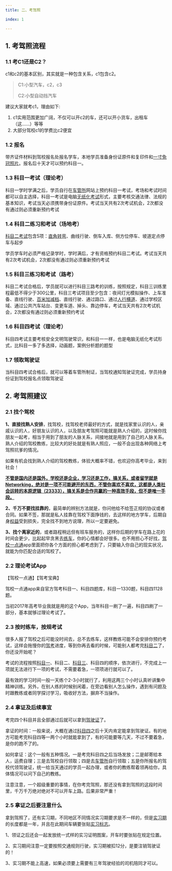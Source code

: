 ```yaml
---
title: 二、考驾照

index: 1

---
```


## 1. 考驾照流程

### 1.1 考C1还是C2？

c1和c2的基本区别，其实就是一种包含关系，c1包含c2。

> C1:小型汽车，c2，c3
>
> C2:小型自动挡汽车
>

建议大家就考c1，理由如下:

1. c1实用范围更加广阔，不仅可以开c2的车，还可以开小货车，出租车（这......）等等
2. 大部分驾校c1的学费比c2便宜

### 1.2 报名

带齐证件材料到驾校报名处报名学车，本地学员准备身份证原件和复印件和[一寸免冠照片](https://www.zhihu.com/search?q=一寸免冠照片&search_source=Entity&hybrid_search_source=Entity&hybrid_search_extra={"sourceType"%3A"answer"%2C"sourceId"%3A836167233})。报名后十天才可以预约科目一。

### 1.3 科目一考试（理论考）

科目一学时学满之后，学员自行在[车管所](https://www.zhihu.com/search?q=车管所&search_source=Entity&hybrid_search_source=Entity&hybrid_search_extra={"sourceType"%3A"answer"%2C"sourceId"%3A836167233})网站上预约科目一考试，考场和考试时间都可以自主选择，科目一考试是电脑[无纸化考试](https://www.zhihu.com/search?q=无纸化考试&search_source=Entity&hybrid_search_source=Entity&hybrid_search_extra={"sourceType"%3A"answer"%2C"sourceId"%3A836167233})形式，主要考核交通法律、法规的基本知识，考试当天必须携带身份证原件。考试当天共有2次考试机会，2次都没有通过则必须重新预约考试

### 1.4 科目二练习和考试（场地考）

[科目二考试](https://www.zhihu.com/search?q=科目二考试&search_source=Entity&hybrid_search_source=Entity&hybrid_search_extra={"sourceType"%3A"answer"%2C"sourceId"%3A836167233})包含5项：[直角转弯](https://www.zhihu.com/search?q=直角转弯&search_source=Entity&hybrid_search_source=Entity&hybrid_search_extra={"sourceType"%3A"answer"%2C"sourceId"%3A836167233})、曲线行驶、倒车入库、侧方位停车、坡道定点停车与起步

学员学车时必须严格记录学时，学时满后，才有资格预约科目二考试。考试当天共有2次考试机会，2次都没有通过则必须重新预约考试

### 1.5 科目三练习和考试（路考）

科目二考试合格后，学员就可以进行科目三路考的训练，按照规定，科目三训练里程最低不得少于300公里，科目三考试项目至少包含：夜间灯光模拟操作、上车准备、直线行驶、[百米加减档](https://www.zhihu.com/search?q=百米加减档&search_source=Entity&hybrid_search_source=Entity&hybrid_search_extra={"sourceType"%3A"answer"%2C"sourceId"%3A836167233})、直线行驶、通过路口、通过[人行横道](https://www.zhihu.com/search?q=人行横道&search_source=Entity&hybrid_search_source=Entity&hybrid_search_extra={"sourceType"%3A"answer"%2C"sourceId"%3A836167233})、通过学校区域、通过公共汽车站台、变更车道、掉头、靠边停车，考试当天共有2次考试机会，2次都没有通过则必须重新预约考试

### 1.6 科目四考试（理论考）

科目四考试主要考核安全文明驾驶常识，和科目一一样，也是电脑无纸化考试形式，比科目一多了多选择，动画题，案例分析题的题型

### 1.7 领取驾驶证

当科目四考试合格后，就可以等着车管所制证，当驾校通知驾驶证完成，学员持身份证到驾校报名点领取驾驶证


## 2. 考驾照建议

### 2.1 找个驾校

**1、直接找熟人安排**，找驾校，找驾校老师最好的方式，就是找家里认识的人，亲戚认识的人，好朋友认识的人，以及朋友考驾照可能就是熟人介绍的，这时候你找朋友一起考，相当于用到了朋友的人脉关系，间接地就是用到了自己的人脉关系。熟人介绍的驾校教练，比较大的好处就是有熟人照应，一般不会出现各种网络上考驾照坑爹的情况。

如果有机会找到熟人介绍的驾校教练，体验大概率不错，也欢迎你高考毕业，来到社会！

<u>**不管是国内还是国外，学校还是企业，学习还是工作，搞关系，或者留学就是Networking，绝对是一项不可能避开的东西，不管你喜欢不喜欢，这都是人类社会运转的本原逻辑（23333），搞关系是合作共赢的一种高效手段，但不是唯一手段。**</u>

**2、千万不要找挂靠的**，最简单的辨别方法就是，你问他给不给签正规的协议或者合同。如果不签，那就是私人挂靠在驾校下面挣钱的，去这样的地方学车，后期自身[权益](https://www.zhihu.com/search?q=权益&search_source=Entity&hybrid_search_source=Entity&hybrid_search_extra={"sourceType"%3A"answer"%2C"sourceId"%3A611364167})受到损失，完全找不到地方说理，所以一定要避免。

**3、找个离家近的**，或者路程稍远但有班车服务的，这样你后期的学车在路上花的时间会更少，比起起早贪黑去[练车](https://www.zhihu.com/search?q=练车&search_source=Entity&hybrid_search_source=Entity&hybrid_search_extra={"sourceType"%3A"answer"%2C"sourceId"%3A611364167})，你的心情都会好很多。也不用担心不好找，[驾校一点通](https://www.zhihu.com/search?q=驾校一点通&search_source=Entity&hybrid_search_source=Entity&hybrid_search_extra={"sourceType"%3A"answer"%2C"sourceId"%3A611364167})app里面把你各个方面的担心都考虑到了，只要输入你自己的现实状况，就能为你匹配合适的驾校了。

### 2.2 理论考试App

【驾校一点通】【驾考宝典】

驾校一点通app来自官方驾考科目一、科目四题库，科目一1330题，科目四1128题。

当初2017年高考毕业我就是用的这个App，当年科目一刷了一遍，科目四刷了一部分，基本就够过理论考试了。

### 2.3 按时练车，按规考试

很多人报了驾校之后可能没时间去，总不去练车，这样教练可能不会安排你预约考试，这样会拖慢你的[驾考](https://www.zhihu.com/search?q=驾考&search_source=Entity&hybrid_search_source=Entity&hybrid_search_extra={"sourceType"%3A"answer"%2C"sourceId"%3A611364167})进度，等到你再去看的时候，可能别人都考完[科目二](https://www.zhihu.com/search?q=科目二&search_source=Entity&hybrid_search_source=Entity&hybrid_search_extra={"sourceType"%3A"answer"%2C"sourceId"%3A611364167})了，你还没开始呢？

考试的流程按照[科目一](https://www.zhihu.com/search?q=科目一&search_source=Entity&hybrid_search_source=Entity&hybrid_search_extra={"sourceType"%3A"answer"%2C"sourceId"%3A611364167})、科目二、[科目三](https://www.zhihu.com/search?q=科目三&search_source=Entity&hybrid_search_source=Entity&hybrid_search_extra={"sourceType"%3A"answer"%2C"sourceId"%3A611364167})、科目四的顺序，依次进行，不完成上一项就无法进行下一项的考试，不需要着急，一项项进行就可以了。

最有效的学习时间一般一天练个2-3小时就行了，利用这两三个小时认真听讲集中精神训练。另外，在别人练的时候别闲着，在旁边看别人怎么操作，遇到有问题及时跟教练或者同学探讨学习，吸收好方法，摒弃不当操作。

### 2.4 拿证及后续事宜

考完四个科目并且全部通过后就可以拿到[驾驶证](https://www.zhihu.com/search?q=驾驶证&search_source=Entity&hybrid_search_source=Entity&hybrid_search_extra={"sourceType"%3A"answer"%2C"sourceId"%3A611364167})了。

拿证的时间：一般来说，大概在通过[科目四](https://www.zhihu.com/search?q=科目四&search_source=Entity&hybrid_search_source=Entity&hybrid_search_extra={"sourceType"%3A"answer"%2C"sourceId"%3A611364167})之后十天内肯定能拿到驾驶证。有的地方可能考完科目四等一两个小时就能拿到了，有的可能要等几天，不过不要着急，是你的跑不了的。

如何拿证：这个一般有五种情况。一是考完科目四之后当场发放；二是邮寄给本人，运费自理；三是去驾校自行领取；四是去[车管所](https://www.zhihu.com/search?q=车管所&search_source=Entity&hybrid_search_source=Entity&hybrid_search_extra={"sourceType"%3A"answer"%2C"sourceId"%3A611364167})自行领取；五是你所报名的驾校代领驾驶证，统一给当天通过的学员一起办理，或者你的教练帮着领再给你，具体情况可以问下自己的教练。

注意注意，一个超级重要的事情，在你考完驾照，那还没有拿到驾照的这段时间里，千万千万绝对绝对不可以开车上路。后果非常严重！

### 2.5 拿证之后要注意什么

拿到驾照了，还有实习期，不同地区不同情况实习期要求是不一样的，但是[实习期](https://www.zhihu.com/search?q=实习期&search_source=Entity&hybrid_search_source=Entity&hybrid_search_extra={"sourceType"%3A"answer"%2C"sourceId"%3A611364167})的长度都是一年，并且在此期间车辆要张贴[实习标志](https://www.zhihu.com/search?q=实习标志&search_source=Entity&hybrid_search_source=Entity&hybrid_search_extra={"sourceType"%3A"answer"%2C"sourceId"%3A611364167})。

1、领证之后还会一起发放统一式样的实习证明图案，开车时要张贴在规定位置。

2、实习期间注意一定要按照交通规则行驶，实习期被扣12分，是要注销驾驶证的！

3、实习期不能上高速，如果必须要上需要有三年驾驶经验的司机陪同才可以。

